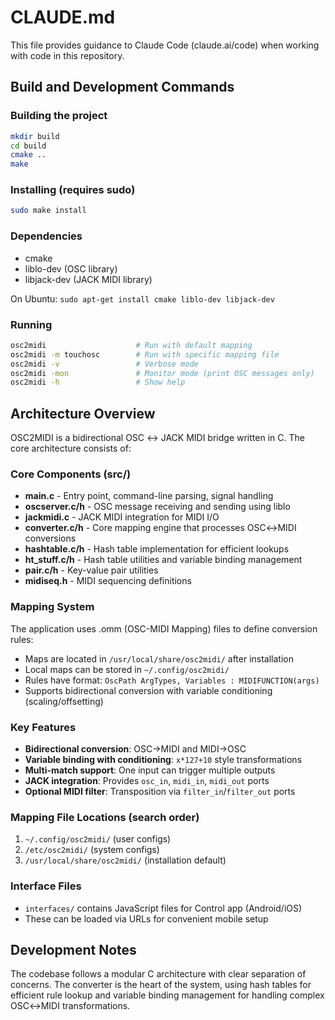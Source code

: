 # CLAUDE.md

This file provides guidance to Claude Code (claude.ai/code) when working with code in this repository.

## Build and Development Commands

### Building the project
```bash
mkdir build
cd build
cmake ..
make
```

### Installing (requires sudo)
```bash
sudo make install
```

### Dependencies
- cmake
- liblo-dev (OSC library)
- libjack-dev (JACK MIDI library)

On Ubuntu: `sudo apt-get install cmake liblo-dev libjack-dev`

### Running
```bash
osc2midi                    # Run with default mapping
osc2midi -m touchosc        # Run with specific mapping file
osc2midi -v                 # Verbose mode
osc2midi -mon               # Monitor mode (print OSC messages only)
osc2midi -h                 # Show help
```

## Architecture Overview

OSC2MIDI is a bidirectional OSC ↔ JACK MIDI bridge written in C. The core architecture consists of:

### Core Components (src/)
- **main.c** - Entry point, command-line parsing, signal handling
- **oscserver.c/h** - OSC message receiving and sending using liblo
- **jackmidi.c** - JACK MIDI integration for MIDI I/O
- **converter.c/h** - Core mapping engine that processes OSC↔MIDI conversions
- **hashtable.c/h** - Hash table implementation for efficient lookups
- **ht_stuff.c/h** - Hash table utilities and variable binding management
- **pair.c/h** - Key-value pair utilities
- **midiseq.h** - MIDI sequencing definitions

### Mapping System
The application uses .omm (OSC-MIDI Mapping) files to define conversion rules:
- Maps are located in `/usr/local/share/osc2midi/` after installation
- Local maps can be stored in `~/.config/osc2midi/`
- Rules have format: `OscPath ArgTypes, Variables : MIDIFUNCTION(args)`
- Supports bidirectional conversion with variable conditioning (scaling/offsetting)

### Key Features
- **Bidirectional conversion**: OSC→MIDI and MIDI→OSC
- **Variable binding with conditioning**: `x*127+10` style transformations
- **Multi-match support**: One input can trigger multiple outputs
- **JACK integration**: Provides `osc_in`, `midi_in`, `midi_out` ports
- **Optional MIDI filter**: Transposition via `filter_in`/`filter_out` ports

### Mapping File Locations (search order)
1. `~/.config/osc2midi/` (user configs)
2. `/etc/osc2midi/` (system configs)  
3. `/usr/local/share/osc2midi/` (installation default)

### Interface Files
- `interfaces/` contains JavaScript files for Control app (Android/iOS)
- These can be loaded via URLs for convenient mobile setup

## Development Notes

The codebase follows a modular C architecture with clear separation of concerns. The converter is the heart of the system, using hash tables for efficient rule lookup and variable binding management for handling complex OSC↔MIDI transformations.
